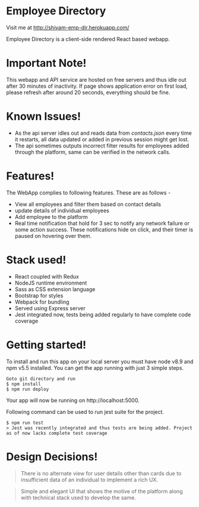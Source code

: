 # Employee Directory

Visit me at http://shivam-emp-dir.herokuapp.com/

Employee Directory is a client-side rendered React based webapp.

# Important Note!
This webapp and API service are hosted on free servers and thus idle out after 30 minutes of inactivity. If page shows application error on first load, please refresh after around 20 seconds, everything should be fine.

# Known Issues!

- As the api server idles out and reads data from *contacts.json* every time it restarts, all data updated or added in previous session might get lost.
- The api sometimes outputs incorrect filter results for employees added through the platform, same can be verified in the network calls.

# Features!
The WebApp complies to following features. These are as follows -

- View all employees and filter them based on contact details
- update details of individual employees
- Add employee to the platform
- Real time notification that hold for 3 sec to notify any network failure or some action success. These notifications hide on click, and their timer is paused on hovering over them.

# Stack used!

- React coupled with Redux
- NodeJS runtime environment
- Sass as CSS extension language
- Bootstrap for styles
- Webpack for bundling
- Served using Express server
- Jest integrated now, tests being added regularly to have complete code coverage

# Getting started!

To install and run this app on your local server you must have node v8.9 and npm v5.5 installed. You can get the app running with just 3 simple steps.

    Goto git directory and run
    $ npm install
    $ npm run deploy
Your app will now be running on http://localhost:5000.

Following command can be used to run jest suite for the project.

    $ npm run test
    > Jest was recently integrated and thus tests are being added. Project as of now lacks complete test coverage

# Design Decisions!

> There is no alternate view for user details other than cards due to insufficient data of an individual to implement a rich UX.

> Simple and elegant UI that shows the motive of the platform along with technical stack used to develop the same.
